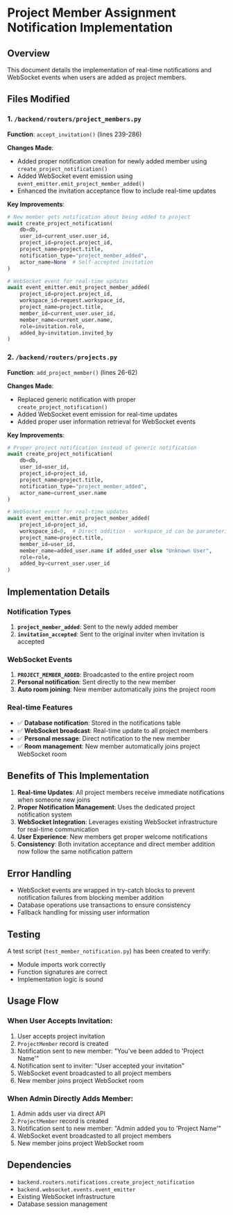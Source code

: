 # Project Member Assignment Notification Implementation

## Overview
This document details the implementation of real-time notifications and WebSocket events when users are added as project members.

## Files Modified

### 1. `/backend/routers/project_members.py`
**Function**: `accept_invitation()` (lines 239-286)

**Changes Made**:
- Added proper notification creation for newly added member using `create_project_notification()`
- Added WebSocket event emission using `event_emitter.emit_project_member_added()`
- Enhanced the invitation acceptance flow to include real-time updates

**Key Improvements**:
```python
# New member gets notification about being added to project
await create_project_notification(
    db=db,
    user_id=current_user.user_id,
    project_id=project.project_id,
    project_name=project.title,
    notification_type="project_member_added",
    actor_name=None  # Self-accepted invitation
)

# WebSocket event for real-time updates
await event_emitter.emit_project_member_added(
    project_id=project.project_id,
    workspace_id=request.workspace_id,
    project_name=project.title,
    member_id=current_user.user_id,
    member_name=current_user.name,
    role=invitation.role,
    added_by=invitation.invited_by
)
```

### 2. `/backend/routers/projects.py`
**Function**: `add_project_member()` (lines 26-62)

**Changes Made**:
- Replaced generic notification with proper `create_project_notification()`
- Added WebSocket event emission for real-time updates
- Added proper user information retrieval for WebSocket events

**Key Improvements**:
```python
# Proper project notification instead of generic notification
await create_project_notification(
    db=db,
    user_id=user_id,
    project_id=project_id,
    project_name=project.title,
    notification_type="project_member_added",
    actor_name=current_user.name
)

# WebSocket event for real-time updates
await event_emitter.emit_project_member_added(
    project_id=project_id,
    workspace_id=0,  # Direct addition - workspace_id can be parameterized if needed
    project_name=project.title,
    member_id=user_id,
    member_name=added_user.name if added_user else "Unknown User",
    role=role,
    added_by=current_user.user_id
)
```

## Implementation Details

### Notification Types
1. **`project_member_added`**: Sent to the newly added member
2. **`invitation_accepted`**: Sent to the original inviter when invitation is accepted

### WebSocket Events
1. **`PROJECT_MEMBER_ADDED`**: Broadcasted to the entire project room
2. **Personal notification**: Sent directly to the new member
3. **Auto room joining**: New member automatically joins the project room

### Real-time Features
- ✅ **Database notification**: Stored in the notifications table
- ✅ **WebSocket broadcast**: Real-time update to all project members  
- ✅ **Personal message**: Direct notification to the new member
- ✅ **Room management**: New member automatically joins project WebSocket room

## Benefits of This Implementation

1. **Real-time Updates**: All project members receive immediate notifications when someone new joins
2. **Proper Notification Management**: Uses the dedicated project notification system
3. **WebSocket Integration**: Leverages existing WebSocket infrastructure for real-time communication
4. **User Experience**: New members get proper welcome notifications
5. **Consistency**: Both invitation acceptance and direct member addition now follow the same notification pattern

## Error Handling
- WebSocket events are wrapped in try-catch blocks to prevent notification failures from blocking member addition
- Database operations use transactions to ensure consistency
- Fallback handling for missing user information

## Testing
A test script (`test_member_notification.py`) has been created to verify:
- Module imports work correctly
- Function signatures are correct
- Implementation logic is sound

## Usage Flow

### When User Accepts Invitation:
1. User accepts project invitation
2. `ProjectMember` record is created
3. Notification sent to new member: "You've been added to 'Project Name'"
4. Notification sent to inviter: "User accepted your invitation"
5. WebSocket event broadcasted to all project members
6. New member joins project WebSocket room

### When Admin Directly Adds Member:
1. Admin adds user via direct API
2. `ProjectMember` record is created  
3. Notification sent to new member: "Admin added you to 'Project Name'"
4. WebSocket event broadcasted to all project members
5. New member joins project WebSocket room

## Dependencies
- `backend.routers.notifications.create_project_notification`
- `backend.websocket.events.event_emitter`
- Existing WebSocket infrastructure
- Database session management